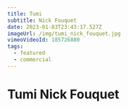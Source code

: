 ```yaml
---
title: Tumi
subtitle: Nick Fouquet
date: 2023-01-03T23:43:17.527Z
imageUrl: /img/tumi_nick_fouquet.jpg
vimeoVideoId: 185726880
tags:
  - featured
  - commercial
---
```

# Tumi Nick Fouquet